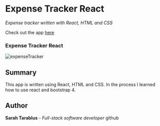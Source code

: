 # Expense Tracker React

 *Expense tracker written with React, HTML and CSS* <br>

 Check out the app [here](https://sarahtarablus.github.io/expense-tracker-react/) 

### Expense Tracker React
![expenseTracker](ExpenseTrackerReact.png) 

## Summary
This app is written using React, HTML and CSS. In the process I learned how to use react and bootstrap 4.

## Author
**Sarah Tarablus** - *Full-stack software developer* github